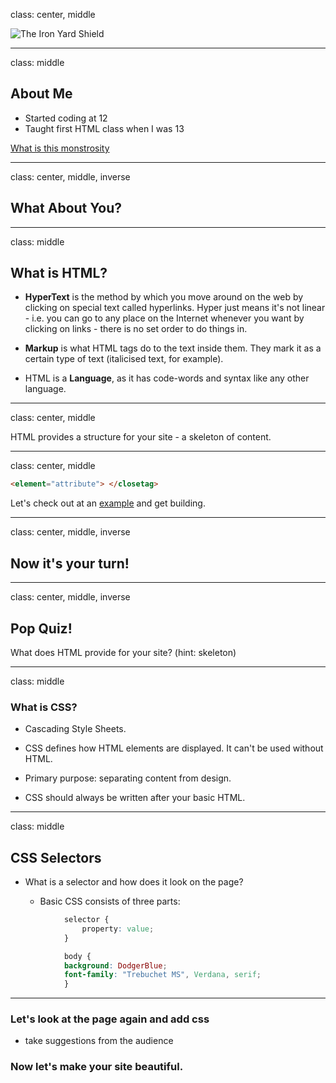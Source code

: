 class: center, middle

![The Iron Yard Shield](http://i.imgur.com/qvZMscb.png)

---
class: middle

## About Me

* Started coding at 12
* Taught first HTML class when I was 13

[What is this monstrosity]()

---
class: center, middle, inverse

## What About You?

---
class: middle

## What is HTML?

* **HyperText** is the method by which you move around on the web by clicking on special text called hyperlinks. Hyper just means it's not linear - i.e. you can go to any place on the Internet whenever you want by clicking on links - there is no set order to do things in.

* **Markup** is what HTML tags do to the text inside them. They mark it as a certain type of text (italicised text, for example).

* HTML is a **Language**, as it has code-words and syntax like any other language.

---
class: center, middle

HTML provides a structure for your site - a skeleton of content.

---
class: center, middle

```HTML
<element="attribute"> </closetag>
```

Let's check out at an [example]() and get building.

---
class: center, middle, inverse

## Now it's your turn!

---
class: center, middle, inverse

## Pop Quiz!

What does HTML provide for your site? (hint: skeleton)

---
class: middle
### What is CSS?

* Cascading Style Sheets.

* CSS defines how HTML elements are displayed. It can't be used without HTML.

* Primary purpose: separating content from design.

* CSS should always be written after your basic HTML.

---
class: middle
## CSS Selectors

* What is a selector and how does it look on the page?

	* Basic CSS consists of three parts:

```css
			selector {
				property: value;
			}
```
```css
			body {
  			background: DodgerBlue;
  			font-family: "Trebuchet MS", Verdana, serif;
			}
```
---

### Let's look at the page again and add css
  - take suggestions from the audience

### Now let's make your site beautiful.
